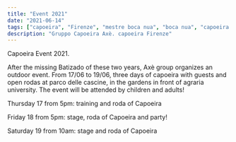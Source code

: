 ```yaml
---
title: "Event 2021"
date: "2021-06-14"
tags: ["capoeira", "Firenze", "mestre boca nua", "boca nua", "capoeira axè"]
description: "Gruppo Capoeira Axè. capoeira Firenze"
---
```


Capoeira Event 2021.

After the missing Batizado of these two years, Axè group organizes an outdoor event.
From 17/06 to 19/06, three days of capoeira with guests and open rodas at parco delle cascine, in the gardens in front of agraria university.
The event will be attended by children and adults!

Thursday 17 from 5pm: training and roda of Capoeira

Friday 18 from 5pm: stage, roda of Capoeira and party!

Saturday 19 from 10am: stage and roda of Capoeira
